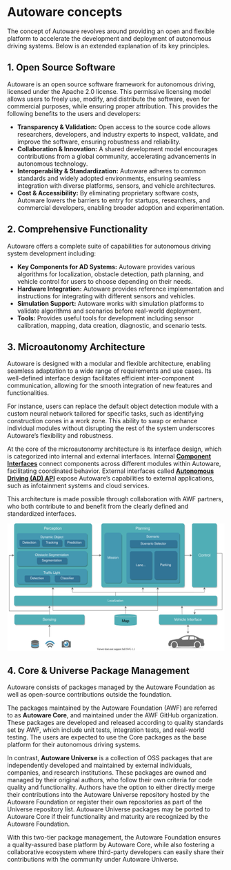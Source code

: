 # Autoware concepts

The concept of Autoware revolves around providing an open and flexible platform to accelerate the development and deployment of autonomous driving systems. Below is an extended explanation of its key principles.

## 1. Open Source Software
Autoware is an open source software framework for autonomous driving, licensed under the Apache 2.0 license. This permissive licensing model allows users to freely use, modify, and distribute the software, even for commercial purposes, while ensuring proper attribution. This provides the following benefits to the users and developers:
 - **Transparency & Validation:** Open access to the source code allows researchers, developers, and industry experts to inspect, validate, and improve the software, ensuring robustness and reliability.
 - **Collaboration & Innovation:** A shared development model encourages contributions from a global community, accelerating advancements in autonomous technology.
 - **Interoperability & Standardization:** Autoware adheres to common standards and widely adopted environments, ensuring seamless integration with diverse platforms, sensors, and vehicle architectures.
 - **Cost & Accessibility:** By eliminating proprietary software costs, Autoware lowers the barriers to entry for startups, researchers, and commercial developers, enabling broader adoption and experimentation.

## 2. Comprehensive Functionality
Autoware offers a complete suite of capabilities for autonomous driving system development including:
- **Key Components for AD Systems:** Autoware provides various algorithms for localization, obstacle detection, path planning, and vehicle control for users to choose depending on their needs.
- **Hardware Integration:** Autoware provides reference implementation and instructions for integrating with different sensors and vehicles.
- **Simulation Support:** Autoware works with simulation platforms to validate algorithms and scenarios before real-world deployment.
- **Tools:** Provides useful tools for development including sensor calibration, mapping, data creation, diagnostic, and scenario tests.

## 3. Microautonomy Architecture
Autoware is designed with a modular and flexible architecture, enabling seamless adaptation to a wide range of requirements and use cases. Its well-defined interface design facilitates efficient inter-component communication, allowing for the smooth integration of new features and functionalities.

For instance, users can replace the default object detection module with a custom neural network tailored for specific tasks, such as identifying construction cones in a work zone. This ability to swap or enhance individual modules without disrupting the rest of the system underscores Autoware’s flexibility and robustness.

At the core of the microautonomy architecture is its interface design, which is categorized into internal and external interfaces. Internal [**Component Interfaces**](../autoware-interfaces/components/) connect components across different modules within Autoware, facilitating coordinated behavior. External interfaces called [**Autonomous Driving (AD) API**](../autoware-interfaces/ad-api/) expose Autoware’s capabilities to external applications, such as infotainment systems and cloud services.

This architecture is made possible through collaboration with AWF partners, who both contribute to and benefit from the clearly defined and standardized interfaces.

![Overview](../autoware-architecture/image/autoware-architecture-overview.drawio.svg)

## 4. Core & Universe Package Management
Autoware consists of packages managed by the Autoware Foundation as well as open-source contributions outside the foundation.

The packages maintained by the Autoware Foundation (AWF) are referred to as **Autoware Core**, and maintained under the AWF GitHub organization. These packages are developed and released according to quality standards set by AWF, which include unit tests, integration tests, and real-world testing. The users are expected to use the Core packages as the base platform for their autonomous driving systems.

In contrast, **Autoware Universe** is a collection of OSS packages that are independently developed and maintained by external individuals, companies, and research institutions. These packages are owned and managed by their original authors, who follow their own criteria for code quality and functionality. Authors have the option to either directly merge their contributions into the Autoware Universe repository hosted by the Autoware Foundation or register their own repositories as part of the Universe repository list. Autoware Universe packages may be ported to Autoware Core if their functionality and maturity are recognized by the Autoware Foundation.

With this two-tier package management, the Autoware Foundation ensures a quality-assured base platform by Autoware Core, while also fostering a collaborative ecosystem where third-party developers can easily share their contributions with the community under Autoware Universe.


<!--
We comment out the following section for now, as it is not relevant to the new page outline.
We can add it back in system design page when we create it.

## Challenges

A grand challenge of the microautonomy architecture is to achieve real-time capability, which guarantees all the technology components activated in the system to predictably meet timing constraints (given deadlines). In general, it is difficult, if not impossible, to tightly estimate the worst-case execution times (WCETs) of components.

In addition, it is also difficult, if not impossible, to tightly estimate the end-to-end latency of components connected by a DAG. Autonomous driving systems based on the microautonomy architecture, therefore, must be designed to be fail-safe but not never-fail. We accept that the timing constraints may be violated (the given deadlines may be missed) as far as the overrun is taken into account. The overrun handlers are two-fold: (i) platform-defined and (ii) user-defined. The platform-defined handler is implemented as part of the platform by default, while the user-defined handler can overwrite it or add a new handler to the system. This is what we call “fail-safe” on a timely basis.

## Requirements and roadmap

Goals:

- All open-source
- Use case driven
- Real-time (predictable) framework with overrun handling
- Code quality -->
